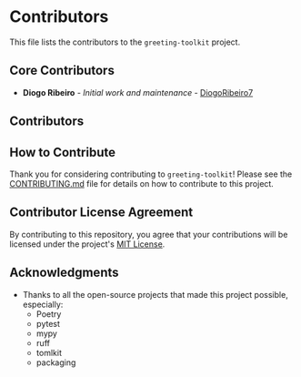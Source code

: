 # Contributors

This file lists the contributors to the `greeting-toolkit` project.

## Core Contributors

- **Diogo Ribeiro** - _Initial work and maintenance_ - [DiogoRibeiro7](https://github.com/DiogoRibeiro7)

## Contributors

<!-- Add new contributors at the end of this list -->

<!--
Template for new contributors:
- **Name** - _Role/Contributions_ - [GitHub Username](https://github.com/username)
-->

## How to Contribute

Thank you for considering contributing to `greeting-toolkit`! Please see the [CONTRIBUTING.md](CONTRIBUTING.md) file for details on how to contribute to this project.

## Contributor License Agreement

By contributing to this repository, you agree that your contributions will be licensed under the project's [MIT License](LICENSE).

## Acknowledgments

- Thanks to all the open-source projects that made this project possible, especially:
  - Poetry
  - pytest
  - mypy
  - ruff
  - tomlkit
  - packaging
